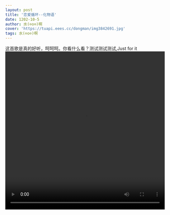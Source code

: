 ```yaml
---
layout: post
title: '恋爱循环--化物语'
date: 1202-10-5
author: 水(⊙o⊙)啊
cover: 'https://tuapi.eees.cc/dongman/img3842691.jpg'
tags: 水(⊙o⊙)啊
---
```

这首歌是真的好听，呵呵呵。你看什么看？测试测试测试,Just for it
  <video width="100%" height="500px" controls="controls" autoplay="autoplay">
  <source src="https://1251316161.vod2.myqcloud.com/007a649dvodcq1251316161/28e863295285890807933354104/Lfh4n7JSgjsA.mp4" type="video/mp4" />
  source src="https://cn-jsnj-gd-bcache-04.bilivideo.com/upgcxcode/71/70/6657071/6657071_da3-1-16.mp4?e=ig8euxZM2rNcNbRVhwdVhwdlhWdVhwdVhoNvNC8BqJIzNbfq9rVEuxTEnE8L5F6VnEsSTx0vkX8fqJeYTj_lta53NCM=&uipk=5&nbs=1&deadline=1633006338&gen=playurlv2&os=bcache&oi=2073480757&trid=000051e6d3d1f5a445cab934ac34b039b83dh&platform=html5&upsig=81bce4123faf1cf11a9c2e1cbe39072f&uparams=e,uipk,nbs,deadline,gen,os,oi,trid,platform&cdnid=2293&mid=0&bvc=vod&nettype=0&logo=80000000" type="video/mp4" />
  </video>
